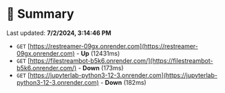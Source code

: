 # 📖 Summary
Last updated: **7/2/2024, 3:14:46 PM**

- `GET` [https://restreamer-09gx.onrender.com](https://restreamer-09gx.onrender.com) - **Up** (12431ms)
- `GET` [https://filestreambot-b5k6.onrender.com/](https://filestreambot-b5k6.onrender.com/) - **Down** (173ms)
- `GET` [https://jupyterlab-python3-12-3.onrender.com](https://jupyterlab-python3-12-3.onrender.com) - **Down** (182ms)
